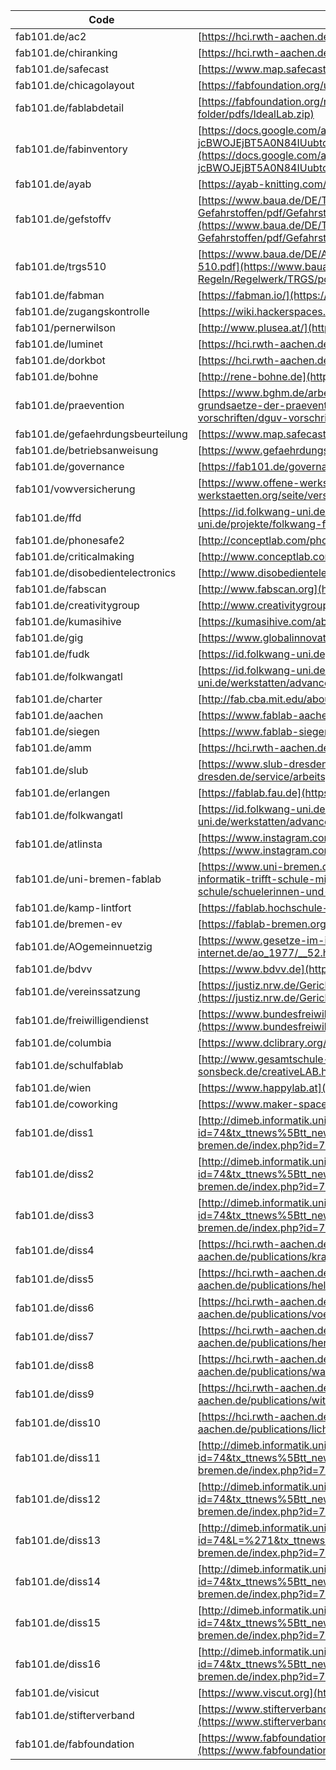 Code|Weblink
----|----
fab101.de/ac2|[https://hci.rwth-aachen.de/ac2](https://hci.rwth-aachen.de/ac2)
fab101.de/chiranking|[https://hci.rwth-aachen.de/chi-ranking](https://hci.rwth-aachen.de/chi-ranking)
fab101.de/safecast|[https://www.map.safecast.org](https://www.map.safecast.org)
fab101.de/chicagolayout|[https://fabfoundation.org/uploads/chicagolayout.pdfg](https://fabfoundation.org/uploads/chicagolayout.pdf)
fab101.de/fablabdetail|[https://fabfoundation.org/resource-folder/pdfs/IdealLab.zip](https://fabfoundation.org/resource-folder/pdfs/IdealLab.zip)
fab101.de/fabinventory|[https://docs.google.com/a/fabfoundation.org/spreadsheets/d/1U-jcBWOJEjBT5A0N84IUubtcHKMEMtndQPLCkZCkVsU/pub?single=true&gid=0&output=html](https://docs.google.com/a/fabfoundation.org/spreadsheets/d/1U-jcBWOJEjBT5A0N84IUubtcHKMEMtndQPLCkZCkVsU/pub?single=true&gid=0&output=html)
fab101.de/ayab|[https://ayab-knitting.com/](https://ayab-knitting.com/)
fab101.de/gefstoffv|[https://www.baua.de/DE/Themen/Arbeitsgestaltung-im-Betrieb/Gefahrstoffe/Arbeiten-mit-Gefahrstoffen/pdf/Gefahrstoffverordnung.pdf?__blob=publicationFile&v=5](https://www.baua.de/DE/Themen/Arbeitsgestaltung-im-Betrieb/Gefahrstoffe/Arbeiten-mit-Gefahrstoffen/pdf/Gefahrstoffverordnung.pdf?__blob=publicationFile&v=5)
fab101.de/trgs510|[https://www.baua.de/DE/Angebote/Rechtstexte-und-Technische-Regeln/Regelwerk/TRGS/pdf/TRGS-510.pdf](https://www.baua.de/DE/Angebote/Rechtstexte-und-Technische-Regeln/Regelwerk/TRGS/pdf/TRGS-510.pdf)
fab101.de/fabman|[https://fabman.io/](https://fabman.io/)
fab101.de/zugangskontrolle|[https://wiki.hackerspaces.org/Hackerspace_Software](https://wiki.hackerspaces.org/Hackerspace_Software)
fab101/pernerwilson|[http://www.plusea.at/](http://www.plusea.at/)
fab101.de/luminet|[https://hci.rwth-aachen.de/luminet1](https://hci.rwth-aachen.de/luminet1)
fab101.de/dorkbot|[https://hci.rwth-aachen.de/amm](https://hci.rwth-aachen.de/amm)
fab101.de/bohne|[http://rene-bohne.de](http://rene-bohne.de)
fab101.de/praevention|[https://www.bghm.de/arbeitsschuetzer/gesetze-und-vorschriften/dguv-vorschriften/dguv-vorschrift-1-grundsaetze-der-praevention/](https://www.bghm.de/arbeitsschuetzer/gesetze-und-vorschriften/dguv-vorschriften/dguv-vorschrift-1-grundsaetze-der-praevention/)
fab101.de/gefaehrdungsbeurteilung|[https://www.map.safecast.org](https://www.map.safecast.org)
fab101.de/betriebsanweisung|[https://www.gefaehrdungsbeurteilung.de](https://www.gefaehrdungsbeurteilung.de)
fab101.de/governance|[https://fab101.de/governance](https://fab101.de/governance)
fab101/vowversicherung|[https://www.offene-werkstaetten.org/seite/versicherung](https://www.offene-werkstaetten.org/seite/versicherung)
fab101.de/ffd|[https://id.folkwang-uni.de/projekte/folkwang-fabdiplom-2019/](https://id.folkwang-uni.de/projekte/folkwang-fabdiplom-2019/)
fab101.de/phonesafe2|[http://conceptlab.com/phonesafe2/](http://conceptlab.com/phonesafe2/)
fab101.de/criticalmaking|[http://www.conceptlab.com/criticalmaking/](http://www.conceptlab.com/criticalmaking/)
fab101.de/disobedientelectronics|[http://www.disobedientelectronics.com](http://www.disobedientelectronics.com)
fab101.de/fabscan|[http://www.fabscan.org](http://www.fabscan.org)
fab101.de/creativitygroup|[http://www.creativitygroup.org/about](http://www.creativitygroup.org/about)
fab101.de/kumasihive|[https://kumasihive.com/about/](https://kumasihive.com/about/)
fab101.de/gig|[https://www.globalinnovationgathering.org/about-us/](https://www.globalinnovationgathering.org/about-us/)
fab101.de/fudk|[https://id.folkwang-uni.de](https://id.folkwang-uni.de)
fab101.de/folkwangatl|[https://id.folkwang-uni.de/werkstatten/advanced-technology-lab/](https://id.folkwang-uni.de/werkstatten/advanced-technology-lab/)
fab101.de/charter|[http://fab.cba.mit.edu/about/charter/](http://fab.cba.mit.edu/about/charter/)
fab101.de/aachen|[https://www.fablab-aachen.de](https://www.fablab-aachen.de)
fab101.de/siegen|[https://www.fablab-siegen.de](https://www.fablab-siegen.de)
fab101.de/amm|[https://hci.rwth-aachen.de/amm](https://hci.rwth-aachen.de/amm)
fab101.de/slub|[https://www.slub-dresden.de/service/arbeitsplaetze-arbeitsraeume/makerspace/](https://www.slub-dresden.de/service/arbeitsplaetze-arbeitsraeume/makerspace/)
fab101.de/erlangen|[https://fablab.fau.de](https://fablab.fau.de)
fab101.de/folkwangatl|[https://id.folkwang-uni.de/werkstatten/advanced-technology-lab/](https://id.folkwang-uni.de/werkstatten/advanced-technology-lab/)
fab101.de/atlinsta|[https://www.instagram.com/advanced.technology.lab/](https://www.instagram.com/advanced.technology.lab/)
fab101.de/uni-bremen-fablab|[https://www.uni-bremen.de/kooperationen/uni-schule/schuelerinnen-und-schueler/mathematik-und-informatik-trifft-schule-mit-schule/fablab](https://www.uni-bremen.de/kooperationen/uni-schule/schuelerinnen-und-schueler/mathematik-und-informatik-trifft-schule-mit-schule/fablab)
fab101.de/kamp-lintfort|[https://fablab.hochschule-rhein-waal.de](https://fablab.hochschule-rhein-waal.de)
fab101.de/bremen-ev|[https://fablab-bremen.org](https://fablab-bremen.org)
fab101.de/AOgemeinnuetzig|[https://www.gesetze-im-internet.de/ao_1977/__52.html2](https://www.gesetze-im-internet.de/ao_1977/__52.html2)
fab101.de/bdvv|[https://www.bdvv.de](https://www.bdvv.de)
fab101.de/vereinssatzung|[https://justiz.nrw.de/Gerichte_Behoerden/ordentliche_gerichte/FGG/Registersachen/Vereinssatzung/index.php](https://justiz.nrw.de/Gerichte_Behoerden/ordentliche_gerichte/FGG/Registersachen/Vereinssatzung/index.php)
fab101.de/freiwilligendienst|[https://www.bundesfreiwilligendienst.de/fuer-einsatzstellen/anerkennung-als-einsatzstelle.html](https://www.bundesfreiwilligendienst.de/fuer-einsatzstellen/anerkennung-als-einsatzstelle.html)
fab101.de/columbia|[https://www.dclibrary.org/labs/fablab](https://www.dclibrary.org/labs/fablab)
fab101.de/schulfablab|[http://www.gesamtschule-xanten-sonsbeck.de/creativeLAB.html](http://www.gesamtschule-xanten-sonsbeck.de/creativeLAB.html)
fab101.de/wien|[https://www.happylab.at](https://www.happylab.at)
fab101.de/coworking|[https://www.maker-space.de](https://www.maker-space.de)
fab101.de/diss1|[http://dimeb.informatik.uni-bremen.de/index.php?id=74&tx_ttnews%5Btt_news%5D=1011&cHash=d65be896c7](http://dimeb.informatik.uni-bremen.de/index.php?id=74&tx_ttnews%5Btt_news%5D=1011&cHash=d65be896c7)
fab101.de/diss2|[http://dimeb.informatik.uni-bremen.de/index.php?id=74&tx_ttnews%5Btt_news%5D=727&cHash=0139fe3b78](http://dimeb.informatik.uni-bremen.de/index.php?id=74&tx_ttnews%5Btt_news%5D=727&cHash=0139fe3b78)
fab101.de/diss3|[http://dimeb.informatik.uni-bremen.de/index.php?id=74&tx_ttnews%5Btt_news%5D=835&cHash=9dcabcfe18](http://dimeb.informatik.uni-bremen.de/index.php?id=74&tx_ttnews%5Btt_news%5D=835&cHash=9dcabcfe18)
fab101.de/diss4|[https://hci.rwth-aachen.de/publications/kraemer2016c.pdf](https://hci.rwth-aachen.de/publications/kraemer2016c.pdf)
fab101.de/diss5|[https://hci.rwth-aachen.de/publications/heller2016.pdf](https://hci.rwth-aachen.de/publications/heller2016.pdf)
fab101.de/diss6|[https://hci.rwth-aachen.de/publications/voelker2016.pdf](https://hci.rwth-aachen.de/publications/voelker2016.pdf)
fab101.de/diss7|[https://hci.rwth-aachen.de/publications/herkenrath2016a.pdf](https://hci.rwth-aachen.de/publications/herkenrath2016a.pdf)
fab101.de/diss8|[https://hci.rwth-aachen.de/publications/wacharamanotham2016a.pdf](https://hci.rwth-aachen.de/publications/wacharamanotham2016a.pdf)
fab101.de/diss9|[https://hci.rwth-aachen.de/publications/wittenhagen2015a.pdf](https://hci.rwth-aachen.de/publications/wittenhagen2015a.pdf)
fab101.de/diss10|[https://hci.rwth-aachen.de/publications/lichtschlag2015b.pdf](https://hci.rwth-aachen.de/publications/lichtschlag2015b.pdf)
fab101.de/diss11|[http://dimeb.informatik.uni-bremen.de/index.php?id=74&tx_ttnews%5Btt_news%5D=573&cHash=1c4e26cec4](http://dimeb.informatik.uni-bremen.de/index.php?id=74&tx_ttnews%5Btt_news%5D=573&cHash=1c4e26cec4)
fab101.de/diss12|[http://dimeb.informatik.uni-bremen.de/index.php?id=74&tx_ttnews%5Btt_news%5D=115&cHash=3410446e94](http://dimeb.informatik.uni-bremen.de/index.php?id=74&tx_ttnews%5Btt_news%5D=115&cHash=3410446e94)
fab101.de/diss13|[http://dimeb.informatik.uni-bremen.de/index.php?id=74&L=%271&tx_ttnews%5Btt_news%5D=762&cHash=dac4db38c5](http://dimeb.informatik.uni-bremen.de/index.php?id=74&L=%271&tx_ttnews%5Btt_news%5D=762&cHash=dac4db38c5)
fab101.de/diss14|[http://dimeb.informatik.uni-bremen.de/index.php?id=74&tx_ttnews%5Btt_news%5D=708&cHash=996e2541df](http://dimeb.informatik.uni-bremen.de/index.php?id=74&tx_ttnews%5Btt_news%5D=708&cHash=996e2541df)
fab101.de/diss15|[http://dimeb.informatik.uni-bremen.de/index.php?id=74&tx_ttnews%5Btt_news%5D=551&cHash=146eabc3fb](http://dimeb.informatik.uni-bremen.de/index.php?id=74&tx_ttnews%5Btt_news%5D=551&cHash=146eabc3fb)
fab101.de/diss16|[http://dimeb.informatik.uni-bremen.de/index.php?id=74&tx_ttnews%5Btt_news%5D=116&cHash=2a9e7ae4c3](http://dimeb.informatik.uni-bremen.de/index.php?id=74&tx_ttnews%5Btt_news%5D=116&cHash=2a9e7ae4c3)
fab101.de/visicut|[https://www.viscut.org](https://www.viscut.org)
fab101.de/stifterverband|[https://www.stifterverband.org/download/file/fid/5047](https://www.stifterverband.org/download/file/fid/5047)
fab101.de/fabfoundation|[https://www.fabfoundation.org/index.php/setting-up-a-fab-lab/index.html](https://www.fabfoundation.org/index.php/setting-up-a-fab-lab/index.html)
